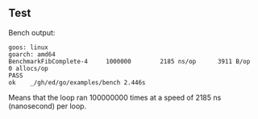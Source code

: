 Test
-

Bench output:

````
goos: linux
goarch: amd64
BenchmarkFibComplete-4     1000000        2185 ns/op      3911 B/op        0 allocs/op
PASS
ok    _/gh/ed/go/examples/bench 2.446s
````

Means that the loop ran 100000000 times at a speed of 2185 ns (nanosecond) per loop.
